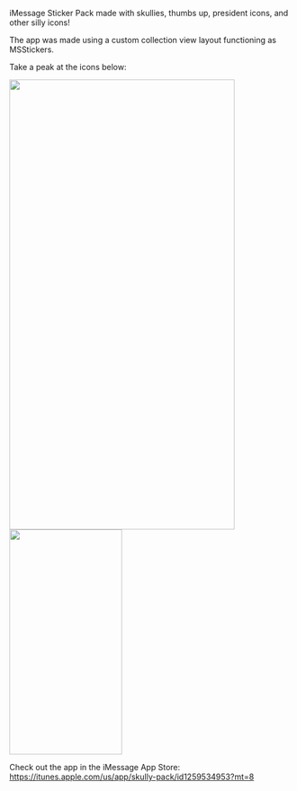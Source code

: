 iMessage Sticker Pack made with skullies, thumbs up, president icons, and other silly icons!

The app was made using a custom collection view layout functioning as MSStickers.

Take a peak at the icons below:

<img src="https://d26dzxoao6i3hh.cloudfront.net/items/0C0o1X1B2l2J0w2U3q42/Simulator%20Screen%20Shot%20-%20iPhone%208%20Plus%20-%202017-11-28%20at%2012.35.16.png" width="400" height="800" /><img src="https://d26dzxoao6i3hh.cloudfront.net/items/0C0o1X1B2l2J0w2U3q42/Simulator%20Screen%20Shot%20-%20iPhone%208%20Plus%20-%202017-11-28%20at%2012.35.16.png" width="200" height="400" />


Check out the app in the iMessage App Store: https://itunes.apple.com/us/app/skully-pack/id1259534953?mt=8
